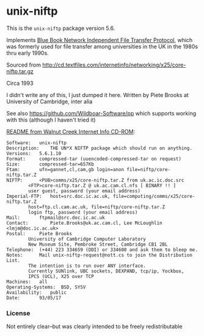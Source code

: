 # unix-niftp

This is the `unix-niftp` package version 5.6.

Implements [Blue Book Network Independent File Transfer Protocol](https://en.wikipedia.org/wiki/Coloured_Book_protocols#Blue_Book),
which was formerly used for file transfer among universities in the UK in the 1980s thru early 1990s.

Sourced from http://cd.textfiles.com/internetinfo/networking/x25/core-niftp.tar.gz

Circa 1993

I didn't write any of this, I just dumped it here.
Written by Piete Brooks at University of Cambridge, inter alia

See also https://github.com/Wildboar-Software/pp which supports working with this (although I haven't tried it)

[README from Walnut Creek Internet Info CD-ROM](http://cd.textfiles.com/internetinfo/networking/x25/unix-niftp-README-ic):
```
Software:	unix-niftp
Description:	THE UN*X NIFTP package which should run on anything.
Versions:	5.6.1.10
Format:		compressed-tar (uuencoded-compressed-tar on request)
Size:		compressed-tar=657Kb
Ftam:		ufn=gannet,cl,cam,gb login=anon file=niftp/core-niftp.tar.Z
NIFTP:		<PUB>comms/x25/core-niftp.tar.Z from uk.ac.ic.doc.src
		<FTP>core-niftp.tar.Z @ uk.ac.cam.cl.nfs [ BINARY !! ]
		user guest, password (your email address)
Imperial-FTP:   host=src.doc.ic.ac.uk, file=computing/comms/x25/core-niftp.tar.Z
		host=ftp.cl.cam.ac.uk, file=niftp/core-niftp.tar.Z
		login ftp, password (your email address)
Mail:		ftpmail@src.doc.ic.ac.uk
Contact:        Piete.Brooks@uk.ac.cam.cl, Lee McLoughlin <lmjm@doc.ic.ac.uk>
Postal:		Piete Brooks
		University of Cambridge Computer Laboratory
		New Museum Site, Pembroke Street, Cambridge CB1 2BL
Telephone:	(+44) 223 334659 (DDI) or 334600 and ask them to bleep me.
Notes:		Mail unix-niftp-request@nott.cs to join the Distribution List.
		The intention is to run over ANY interface.
		Currently SUNlink, UBC sockets, DEXPAND, tcp/ip, Yockbox,
		IPCS (UCL), X25 over TCP
Machines:	all
Operating-Systems:	BSD, SYSV
Availability:	public
Date:		93/05/17
```

### License

Not entirely clear–but was clearly intended to be freely redistributable
